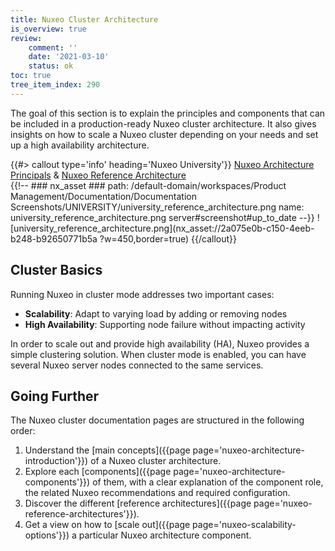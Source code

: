 ```yaml
---
title: Nuxeo Cluster Architecture
is_overview: true
review:
    comment: ''
    date: '2021-03-10'
    status: ok
toc: true
tree_item_index: 290
---
```


The goal of this section is to explain the principles and components that can be included in a production-ready Nuxeo cluster architecture. It also gives insights on how to scale a Nuxeo cluster depending on your needs and set up a high availability architecture.

{{#> callout type='info' heading='Nuxeo University'}}
[Nuxeo Architecture Principals](https://university.hyland.com/courses/e4038) &
[Nuxeo Reference Architecture](https://university.hyland.com/courses/e4137)</br>
{{!--     ### nx_asset ###
    path: /default-domain/workspaces/Product Management/Documentation/Documentation Screenshots/UNIVERSITY/university_reference_architecture.png
    name: university_reference_architecture.png
    server#screenshot#up_to_date
--}}
![university_reference_architecture.png](nx_asset://2a075e0b-c150-4eeb-b248-b92650771b5a ?w=450,border=true)
{{/callout}}

## Cluster Basics

Running Nuxeo in cluster mode addresses two important cases:

- **Scalability**: Adapt to varying load by adding or removing nodes
- **High Availability**: Supporting node failure without impacting activity

In order to scale out and provide high availability (HA), Nuxeo provides a simple clustering solution. When cluster mode is enabled, you can have several Nuxeo server nodes connected to the same services.

## Going Further

The Nuxeo cluster documentation pages are structured in the following order:
1. Understand the [main concepts]({{page page='nuxeo-architecture-introduction'}}) of a Nuxeo cluster architecture.
1. Explore each [components]({{page page='nuxeo-architecture-components'}}) of them, with a clear explanation of the component role, the related Nuxeo recommendations and required configuration.
1. Discover the different [reference architectures]({{page page='nuxeo-reference-architectures'}}).
1. Get a view on how to [scale out]({{page page='nuxeo-scalability-options'}}) a particular Nuxeo architecture component.
